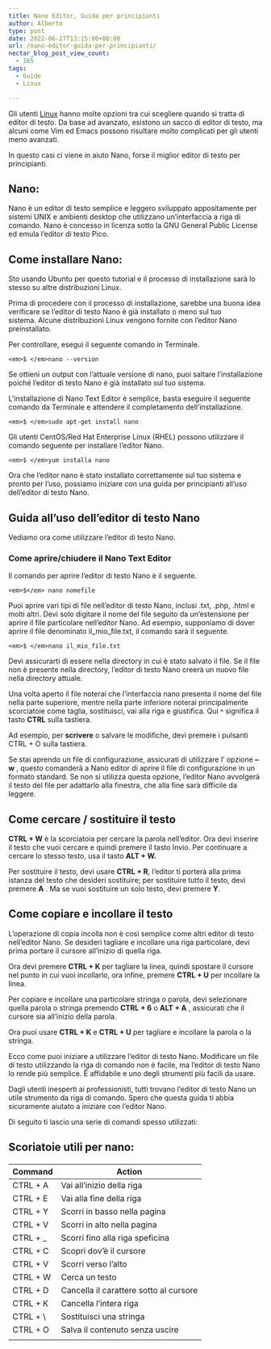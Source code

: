 ```yaml
---
title: Nano Editor, Guida per principianti
author: Alberto
type: post
date: 2022-06-27T13:15:00+00:00
url: /nano-editor-guida-per-principianti/
nectar_blog_post_view_count:
  - 165
tags:
  - Guide
  - Linux

---
```

Gli utenti [Linux][1] hanno molte opzioni tra cui scegliere quando si tratta di editor di testo.&nbsp;Da base ad avanzato, esistono un sacco di editor di testo, ma alcuni come Vim ed Emacs possono risultare molto complicati per gli utenti meno avanzati.

In questo casi ci viene in aiuto Nano, forse il miglior editor di testo per principianti.

## Nano:

Nano è un editor di testo semplice e leggero sviluppato appositamente per sistemi UNIX e ambienti desktop che utilizzano un&#8217;interfaccia a riga di comando.&nbsp;Nano è concesso in licenza sotto la GNU General Public License ed emula l&#8217;editor di testo Pico.

## Come installare Nano:

Sto usando Ubuntu per questo tutorial e il processo di installazione sarà lo stesso su altre distribuzioni Linux.

Prima di procedere con il processo di installazione, sarebbe una buona idea verificare se l&#8217;editor di testo Nano è già installato o meno sul tuo sistema.&nbsp;Alcune distribuzioni Linux vengono fornite con l&#8217;editor Nano preinstallato.

Per controllare, esegui il seguente comando in Terminale.

<pre class="wp-block-code"><code>&lt;em>$&nbsp;&lt;/em>nano&nbsp;--version</code></pre>

Se ottieni un output con l&#8217;attuale versione di nano, puoi saltare l&#8217;installazione poiché l&#8217;editor di testo Nano è già installato sul tuo sistema.

L&#8217;installazione di Nano Text Editor è semplice, basta eseguire il seguente comando da Terminale e attendere il completamento dell&#8217;installazione.

<pre class="wp-block-code"><code>&lt;em>$&nbsp;&lt;/em>sudo&nbsp;apt-get install&nbsp;nano</code></pre>

Gli utenti CentOS/Red Hat Enterprise Linux (RHEL) possono utilizzare il comando seguente per installare l&#8217;editor Nano.

<pre class="wp-block-code"><code>&lt;em>$&nbsp;&lt;/em>yum installa&nbsp;nano</code></pre>

Ora che l&#8217;editor nano è stato installato correttamente sul tuo sistema e pronto per l&#8217;uso, possiamo iniziare con una guida per principianti all&#8217;uso dell&#8217;editor di testo Nano.

## Guida all&#8217;uso dell&#8217;editor di testo Nano

Vediamo ora come utilizzare l&#8217;editor di testo Nano.

### Come aprire/chiudere il Nano Text Editor

Il comando per aprire l&#8217;editor di testo Nano è il seguente.

<pre class="wp-block-code"><code>&lt;em>$&lt;/em>&nbsp;nano nomefile&nbsp;</code></pre>

Puoi aprire vari tipi di file nell&#8217;editor di testo Nano, inclusi .txt, .php, .html e molti altri.&nbsp;Devi solo digitare il nome del file seguito da un&#8217;estensione per aprire il file particolare nell&#8217;editor Nano.&nbsp;Ad esempio, supponiamo di dover aprire il file denominato il\_mio\_file.txt, il comando sarà il seguente.

<pre class="wp-block-code"><code>&lt;em>$&nbsp;&lt;/em>nano&nbsp;il_mio_file.txt</code></pre>

Devi assicurarti di essere nella directory in cui è stato salvato il file.&nbsp;Se il file non è presente nella directory, l&#8217;editor di testo Nano creerà un nuovo file nella directory attuale.

Una volta aperto il file noterai che l&#8217;interfaccia nano presenta il nome del file nella parte superiore, mentre nella parte inferiore noterai principalmente scorciatoie come taglia, sostituisci, vai alla riga e giustifica.&nbsp;Qui ˄ significa il tasto&nbsp;**CTRL**&nbsp;sulla tastiera.

Ad esempio, per&nbsp;**scrivere**&nbsp;o salvare le modifiche, devi premere i pulsanti CTRL + O sulla tastiera.

Se stai aprendo un file di configurazione, assicurati di utilizzare l&#8217; opzione&nbsp;**–w**&nbsp;, questo comanderà a Nano editor di aprire il file di configurazione in un formato standard.&nbsp;Se non si utilizza questa opzione, l&#8217;editor Nano avvolgerà il testo del file per adattarlo alla finestra, che alla fine sarà difficile da leggere.

## Come cercare / sostituire il testo

**CTRL + W**&nbsp;è la scorciatoia per cercare la parola nell&#8217;editor.&nbsp;Ora devi inserire il testo che vuoi cercare e quindi premere il tasto Invio.&nbsp;Per continuare a cercare lo stesso testo, usa il&nbsp;tasto&nbsp;**ALT + W.**

Per sostituire il testo, devi usare&nbsp;**CTRL + R**, l&#8217;editor ti porterà alla prima istanza del testo che desideri sostituire;&nbsp;per sostituire tutto il testo, devi premere&nbsp;**A**&nbsp;.&nbsp;Ma se vuoi sostituire un solo testo, devi premere&nbsp;**Y**.

## Come copiare e incollare il testo

L&#8217;operazione di copia incolla non è così semplice come altri editor di testo nell&#8217;editor Nano.&nbsp;Se desideri tagliare e incollare una riga particolare, devi prima portare il cursore all&#8217;inizio di quella riga.

Ora devi premere&nbsp;**CTRL + K**&nbsp;per tagliare la linea, quindi spostare il cursore nel punto in cui vuoi incollarlo, ora infine, premere&nbsp;**CTRL + U**&nbsp;per incollare la linea.

Per copiare e incollare una particolare stringa o parola, devi selezionare quella parola o stringa premendo&nbsp;**CTRL + 6**&nbsp;o&nbsp;**ALT + A**&nbsp;, assicurati che il cursore sia all&#8217;inizio della parola.

Ora puoi usare&nbsp;**CTRL + K**&nbsp;e&nbsp;**CTRL + U**&nbsp;per tagliare e incollare la parola o la stringa.

Ecco come puoi iniziare a utilizzare l&#8217;editor di testo Nano. Modificare un file di testo utilizzando la riga di comando non è facile, ma l&#8217;editor di testo Nano lo rende più semplice.&nbsp;È affidabile e uno degli strumenti più facili da usare.

Dagli utenti inesperti ai professionisti, tutti trovano l&#8217;editor di testo Nano un utile strumento da riga di comando.&nbsp;Spero che questa guida ti abbia sicuramente aiutato a iniziare con l&#8217;editor Nano.

Di seguito ti lascio una serie di comandi spesso utilizzati:

## Scoriatoie utili per nano:<figure class="wp-block-table">

| Command  | Action                                 |
| -------- | -------------------------------------- |
| CTRL + A | Vai all&#8217;inizio della riga        |
| CTRL + E | Vai alla fine della riga               |
| CTRL + Y | Scorri in basso nella pagina           |
| CTRL + V | Scorri in alto nella pagina            |
| CTRL + _ | Scorri fino alla riga speficina        |
| CTRL + C | Scopri dov&#8217;è il cursore          |
| CTRL + V | Scorri verso l&#8217;alto              |
| CTRL + W | Cerca un testo                         |
| CTRL + D | Cancella il carattere sotto al cursore |
| CTRL + K | Cancella l&#8217;intera riga           |
| CTRL + \ | Sostituisci una stringa                |
| CTRL + O | Salva il contenuto senza uscire        |
|          |                                        |</figure>

 [1]: /argomento/linux/